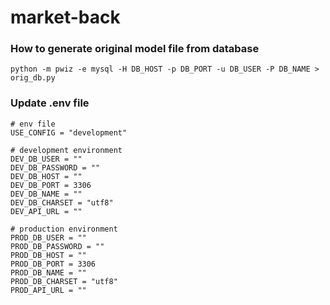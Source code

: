 # market-back

### How to generate original model file from database

```shell script
python -m pwiz -e mysql -H DB_HOST -p DB_PORT -u DB_USER -P DB_NAME > orig_db.py
```

### Update .env file

```
# env file
USE_CONFIG = "development"

# development environment
DEV_DB_USER = ""
DEV_DB_PASSWORD = ""
DEV_DB_HOST = ""
DEV_DB_PORT = 3306
DEV_DB_NAME = ""
DEV_DB_CHARSET = "utf8"
DEV_API_URL = ""

# production environment
PROD_DB_USER = ""
PROD_DB_PASSWORD = ""
PROD_DB_HOST = ""
PROD_DB_PORT = 3306
PROD_DB_NAME = ""
PROD_DB_CHARSET = "utf8"
PROD_API_URL = ""
```